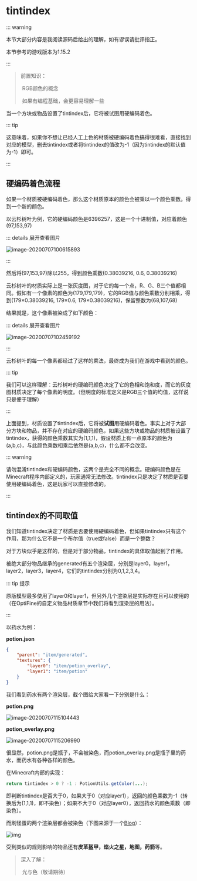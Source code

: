 # tintindex

::: warning

本节大部分内容是我阅读源码后给出的理解，如有谬误请批评指正。

本节参考的游戏版本为1.15.2

:::

> 前置知识：
>
> ​	RGB颜色的概念
>
> ​	如果有编程基础，会更容易理解一些

当一个方块或物品设置了tintindex后，它将被试图用硬编码着色。

::: tip

这意味着，如果你不想让已经人工上色的材质被硬编码着色搞得很难看，直接找到对应的模型，删去tintindex或者将tintindex的值改为-1（因为tintindex的默认值为-1）即可。

:::

## 硬编码着色流程

如果一个材质被硬编码着色，那么这个材质原本的颜色会被乘以一个颜色乘数。得到一个新的颜色。

以云杉树叶为例，它的硬编码颜色是6396257，这是一个十进制值，对应着颜色(97,153,97)

::: details 展开查看图片

![image-20200707100615893](tintindex.assets/image-20200707100615893.png)

:::

然后将(97,153,97)除以255，得到颜色乘数(0.38039216, 0.6, 0.38039216)

云杉树叶的材质实际上是一张灰度图，对于它的每一个点，R、G、B三个值都相同。假如有一个像素的颜色为(179,179,179)，它的RGB值与颜色乘数分别相乘，得到(179×0.38039216, 179×0.6, 179×0.38039216)，保留整数为(68,107,68)

结果就是，这个像素被染成了如下颜色：

::: details 展开查看图片

![image-20200707102459192](tintindex.assets/image-20200707102459192.png)

:::

云杉树叶的每一个像素都经过了这样的乘法，最终成为我们在游戏中看到的颜色。

::: tip

我们可以这样理解：云杉树叶的硬编码颜色决定了它的色相和饱和度，而它的灰度图材质决定了每个像素的明度。（但明度的标准定义是RGB三个值的均值，这样说只是便于理解）

:::

上面提到，材质设置了tintindex后，它将被**试图**用硬编码着色。事实上对于大部分方块和物品，并不存在对应的硬编码颜色，如果这些方块或物品的材质被设置了tintindex，获得的颜色乘数其实为(1,1,1)，假设材质上有一点原本的颜色为(a,b,c)，与此颜色乘数相乘后依然是(a,b,c)，什么都不会改变。

::: warning

请勿混淆tintindex和硬编码颜色，这两个是完全不同的概念。硬编码颜色是在Minecraft程序内部定义的，玩家通常无法修改。tintindex只是决定了材质是否要使用硬编码着色，这是玩家可以直接修改的。

:::

## tintindex的不同取值

我们知道tintindex决定了材质是否要使用硬编码着色，但如果tintindex只有这个作用，那为什么它不是一个布尔值（true或false）而是一个整数？

对于方块似乎是这样的，但是对于部分物品，tintindex的具体取值起到了作用。

被绝大部分物品继承的generated有五个渲染层，分别是layer0，layer1，layer2，layer3，layer4，它们的tintindex分别为0,1,2,3,4。

::: tip 提示

原版模型最多使用了layer0和layer1，但另外几个渲染层是实际存在且可以使用的（在OptiFine的自定义物品材质章节中我们将看到渲染层的用法）。

:::

以药水为例：

**potion.json**

```json
{
    "parent": "item/generated",
    "textures": {
        "layer0": "item/potion_overlay",
        "layer1": "item/potion"
    }
}
```

我们看到药水有两个渲染层，截个图给大家看一下分别是什么：

**potion.png**

![image-20200707115104443](tintindex.assets/image-20200707115104443.png)

**potion_overlay.png**

![image-20200707115206990](tintindex.assets/image-20200707115206990.png)

很显然，potion.png是瓶子，不会被染色，而potion_overlay.png是瓶子里的药水，而药水有各种各样的颜色。

在Minecraft内部的实现：

```java
return tintindex > 0 ? -1 : PotionUtils.getColor(...);
```

即判断tintindex是否大于0，如果大于0（对应layer1），返回的颜色乘数为-1（转换后为(1,1,1)，即不染色）；如果不大于0（对应layer0），返回药水的颜色乘数（即染色）。

而刷怪蛋的两个渲染层都会被染色（下图来源于一个[Blog](http://greyminecraftcoder.blogspot.com/2013/08/rendering-items.html)）：

![img](tintindex.assets/141229RvW-ItemLayerRenders.png)

受到类似的规则影响的物品还有**皮革盔甲，焰火之星，地图，药箭**等。

> 深入了解：
>
> ​	光与色（敬请期待）
